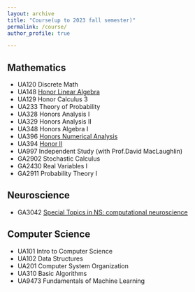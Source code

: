 ```yaml
---
layout: archive
title: "Course(up to 2023 fall semester)"
permalink: /course/
author_profile: true

---
```


## Mathematics
+ UA120 Discrete Math
+ UA148 [Honor Linear Algebra](https://devt287.github.io/files/MATH148-001_S2022_syllabus.pdf) 
+ UA129 Honor Calculus 3
+ UA233	Theory of Probability
+ UA328 Honors Analysis I
+ UA329 Honors Analysis II 
+ UA348 Honors Algebra I 
+ UA396 [Honors Numerical Analysis](https://cims.nyu.edu/~oneil/courses/sp23-math396/)
+ UA394 [Honor II](https://math.nyu.edu/~greengar/exploringode/exploringode.html)
+ UA997 Independent Study (with Prof.David MacLaughlin)
+ GA2902 Stochastic Calculus
+ GA2430 Real Variables I
+ GA2911 Probability Theory I

## Neuroscience
+ GA3042 [Special Topics in NS: computational neuroscience](https://as.nyu.edu/departments/cns/DoctoralProgram/GradCourses/ComputationalNeuroscience/ComputationalNeuroscienceSampleSyllabus.html)

## Computer Science
+ UA101  Intro to Computer Science
+ UA102  Data Structures
+ UA201  Computer System Organization
+ UA310  Basic Algorithms
+ UA9473 Fundamentals of Machine Learning 

